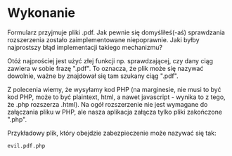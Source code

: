# Wykonanie

Formularz przyjmuje pliki .pdf. Jak pewnie się domyśliłeś(-aś) sprawdzania rozszerzenia zostało zaimplementowane niepoprawnie. Jaki byłby najprostszy błąd implementacji takiego mechanizmu?

Otóż najprościej jest użyć złej funkcji np. sprawdzającej, czy dany ciąg zawiera w sobie frazę ".pdf". To oznacza, że plik może się nazywać dowolnie, ważne by znajdował się tam szukany ciąg ".pdf".

Z polecenia wiemy, że wysyłamy kod PHP (na marginesie, nie musi to być kod PHP, może to być plaintext, html, a nawet javascript - wynika to z tego, że .php rozszerza .html). Na ogół rozszerzenie nie jest wymagane do załączania pliku w PHP, ale nasza aplikacja załącza tylko pliki zakończone ".php".

Przykładowy plik, który obejdzie zabezpieczenie może nazywać się tak:

```
evil.pdf.php
```
